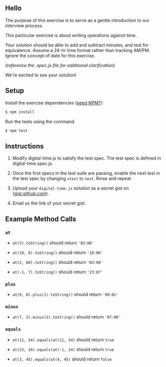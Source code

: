 ## Hello

The purpose of this exercise is to serve as a gentle introduction to our
interview process.

This particular exercise is about writing operations against time.

Your solution should be able to add and subtract minutes, and test for
equivalence. Assume a 24-hr time format rather than tracking AM/PM. Ignore
the concept of date for this exercise.

_(reference the .spec.js file for additional clarification)_


We're excited to see your solution!


## Setup

Install the exercise dependencies ([need NPM?](https://www.npmjs.com/get-npm)):

```bash
$ npm install
```

Run the tests using the command:

```bash
$ npm test
```


## Instructions

1. Modify digital-time.js to satisfy the test spec. The test spec is defined in digital-time.spec.js.

2. Once the first specs in the test suite are passing, enable the next test in the test spec by changing `xtest` to `test`. Rinse and repeat.

3. Upload your `digital-time.js` solution as a secret gist on ([gist.github.com](https://gist.github.com)).

3. Email us the link of your secret gist.


## Example Method Calls

### `at`

* `at(3).toString()` should return `'03:00'`

* `at(10, 8).toString()` should return `'10:08'`

* `at(2, 60).toString()` should return `'03:00'`

* `at(-1, 7).toString()` should return `'23:07'`

### `plus`

* `at(9, 0).plus(1).toString()` should return `'09:01'`

### `minus`

* `at(7, 2).minus(2).toString()` should return `'07:00'`

### `equals`

* `at(11, 54).equals(at(11, 54)` should return `true`

* `at(23, 24).equals(at(-1, 24)` should return `true`

* `at(3, 45).equals(at(4, 45)` should return `false`
